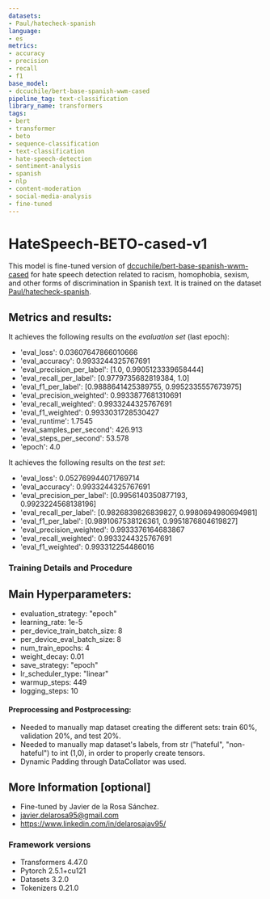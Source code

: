 ```yaml
---
datasets:
- Paul/hatecheck-spanish
language:
- es
metrics:
- accuracy
- precision
- recall
- f1
base_model:
- dccuchile/bert-base-spanish-wwm-cased
pipeline_tag: text-classification
library_name: transformers
tags:
- bert
- transformer
- beto
- sequence-classification
- text-classification
- hate-speech-detection
- sentiment-analysis
- spanish
- nlp
- content-moderation
- social-media-analysis
- fine-tuned
---
```

# HateSpeech-BETO-cased-v1

<!-- Provide a quick summary of what the model is/does. -->

This model is fine-tuned version of [dccuchile/bert-base-spanish-wwm-cased](https://huggingface.co/dccuchile/bert-base-spanish-wwm-cased) for hate speech detection related to racism, homophobia, sexism, and other forms of discrimination in Spanish text.
It is trained on the dataset [Paul/hatecheck-spanish](https://huggingface.co/Paul/hatecheck-spanish).

## Metrics and results:

It achieves the following results on the *evaluation set* (last epoch):
- 'eval_loss': 0.03607647866010666
- 'eval_accuracy': 0.9933244325767691
- 'eval_precision_per_label': [1.0, 0.9905123339658444]
- 'eval_recall_per_label': [0.9779735682819384, 1.0]
- 'eval_f1_per_label': [0.9888641425389755, 0.9952335557673975]
- 'eval_precision_weighted': 0.9933877681310691
- 'eval_recall_weighted': 0.9933244325767691
- 'eval_f1_weighted': 0.9933031728530427
- 'eval_runtime': 1.7545
- 'eval_samples_per_second': 426.913
- 'eval_steps_per_second': 53.578
- 'epoch': 4.0

It achieves the following results on the *test set*:
- 'eval_loss': 0.052769944071769714
- 'eval_accuracy': 0.9933244325767691
- 'eval_precision_per_label': [0.9956140350877193, 0.9923224568138196]
- 'eval_recall_per_label': [0.9826839826839827, 0.9980694980694981]
- 'eval_f1_per_label': [0.9891067538126361, 0.9951876804619827]
- 'eval_precision_weighted': 0.9933376164683867
- 'eval_recall_weighted': 0.9933244325767691
- 'eval_f1_weighted': 0.993312254486016

### Training Details and Procedure

## Main Hyperparameters:

- evaluation_strategy: "epoch"
- learning_rate: 1e-5
- per_device_train_batch_size: 8
- per_device_eval_batch_size: 8
- num_train_epochs: 4
- weight_decay: 0.01
- save_strategy: "epoch"
- lr_scheduler_type: "linear"
- warmup_steps: 449
- logging_steps: 10


#### Preprocessing and Postprocessing:

- Needed to manually map dataset creating the different sets: train 60%, validation 20%, and test 20%.
- Needed to manually map dataset's labels, from str ("hateful", "non-hateful") to int (1,0), in order to properly create tensors.
- Dynamic Padding through DataCollator was used.


## More Information [optional]

- Fine-tuned by Javier de la Rosa Sánchez.
- javier.delarosa95@gmail.com
- https://www.linkedin.com/in/delarosajav95/

### Framework versions

- Transformers 4.47.0
- Pytorch 2.5.1+cu121
- Datasets 3.2.0
- Tokenizers 0.21.0